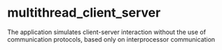 # multithread_client_server
The application simulates client-server interaction without the use of communication protocols, based only on interprocessor communication

